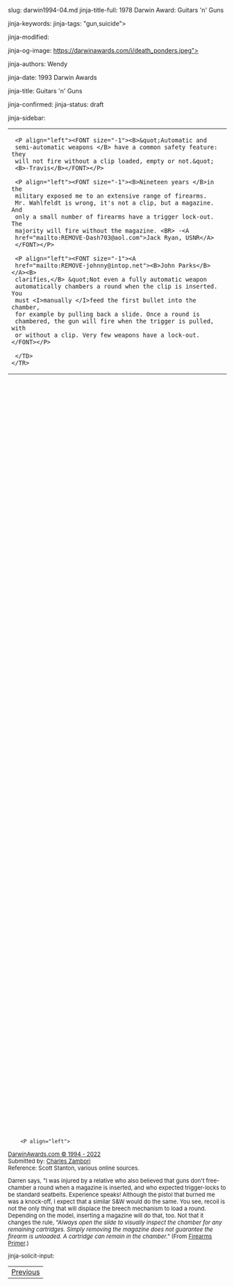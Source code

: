 slug: darwin1994-04.md
jinja-title-full: 1978 Darwin Award: Guitars 'n' Guns

<META name="description" content="1978 Darwin Award: Guitars 'n' Guns: Legendary Chicago guitarist Terry Kath died a week before his 32nd birthday in front of his wife and friends in a one-man shootout. An avid collector of guns, he had brought several of his metal friends to a party alo">

jinja-keywords:
jinja-tags: "gun,suicide">

jinja-modified:

jinja-og-image: https://darwinawards.com/i/death_ponders.jpeg">

jinja-authors: Wendy

jinja-date: 1993 Darwin Awards


jinja-title: Guitars 'n' Guns


jinja-confirmed:
jinja-status: draft

jinja-sidebar: <TABLE width="100" border="0" align="right" cellspacing="3" cellpadding="6" background="/i/bgtable.gif">
	<TR>
	 <TD>

	 <P align="left"><FONT size="-1"><B>&quot;Automatic and
	 semi-automatic weapons </B> have a common safety feature: they
	 will not fire without a clip loaded, empty or not.&quot;
	 <B>-Travis</B></FONT></P>

	 <P align="left"><FONT size="-1"><B>Nineteen years </B>in the
	 military exposed me to an extensive range of firearms.
	 Mr. Wahlfeldt is wrong, it's not a clip, but a magazine. And
	 only a small number of firearms have a trigger lock-out. The
	 majority will fire without the magazine. <BR> -<A
	 href="mailto:REMOVE-Dash703@aol.com">Jack Ryan, USNR</A>
	 </FONT></P>

	 <P align="left"><FONT size="-1"><A
	 href="mailto:REMOVE-johnny@intop.net"><B>John Parks</B></A><B>
	 clarifies,</B> &quot;Not even a fully automatic weapon
	 automatically chambers a round when the clip is inserted. You
	 must <I>manually </I>feed the first bullet into the chamber,
	 for example by pulling back a slide. Once a round is
	 chambered, the gun will fire when the trigger is pulled, with
	 or without a clip.	Very few weapons have a lock-out.</FONT></P>

	 </TD>
	</TR>
</TABLE>

		<P>(January 23, 1978) Legendary Chicago guitarist Terry Kath was an avid collector of guns. One week before his 32nd birthday, he brought several of his metal friends to a party along with his wife. After the party broke up, he began to play with his guns.</P>
		<P>
		First he spun his .38 revolver on his finger, brought it to his temple, and pulled the trigger. Click! The gun was not loaded. Next he picked up a 9-mm semi-automatic pistol. The host of the party, unamused, asked him to stop. As Terry pulled the magazine from the weapon, he reassured him, &quot;Don't worry it's not loaded.&quot; Then Terry raised the pistol&#133; and put a bullet through his head in an one-man shootout.</P>
		<P>This popular musician and long-time gun enthusiast forgot that an automatic automatically chambers a bullet, so removing the magazine does not disarm the weapon.</P>
		<P>His death was classified an inadvertent suicide.
</P>

		<P align="left">
<FONT size="-1">
<A href="http://darwinawards.com/misc/copyright.html">
DarwinAwards.com &copy; 1994 - 2022</A>
<BR>
		 Submitted by: <A href="mailto:REMOVE-czambori@nortelnetworks.com">Charles Zambori </A>

<BR>
		 Reference: Scott Stanton, various online sources.

<P>Darren says, "I was injured by a relative who also believed that guns don't
free-chamber a round when a magazine is inserted, and who expected
trigger-locks to be standard seatbelts.	 Experience speaks! Although the
pistol that burned me was a knock-off, I expect that a similar S&W would do
the same. You see, recoil is not the only thing that will displace the
breech mechanism to load a round. Depending on the model, inserting a
magazine will do that, too. Not that it changes the rule, <I>"Always open the
slide to visually inspect the chamber for any remaining cartridges.
Simply removing the magazine does not guarantee the firearm is unloaded. A
cartridge can remain in the chamber."</I> (From <a
href="http://w3.agsfoundation.com/safety/p_handguns.html#handling">Firearms Primer</a>.)


jinja-solicit-input:
<FONT size="-1">
	 </FONT><TABLE width=100% border=0 background="/i/bgmain.jpg" cellspacing=5 cellpadding=10>
<TR>
	<TD align=center>
<A href="darwin1994-03.html">Previous</A>


<!--#include file=nav_1994.html -->


